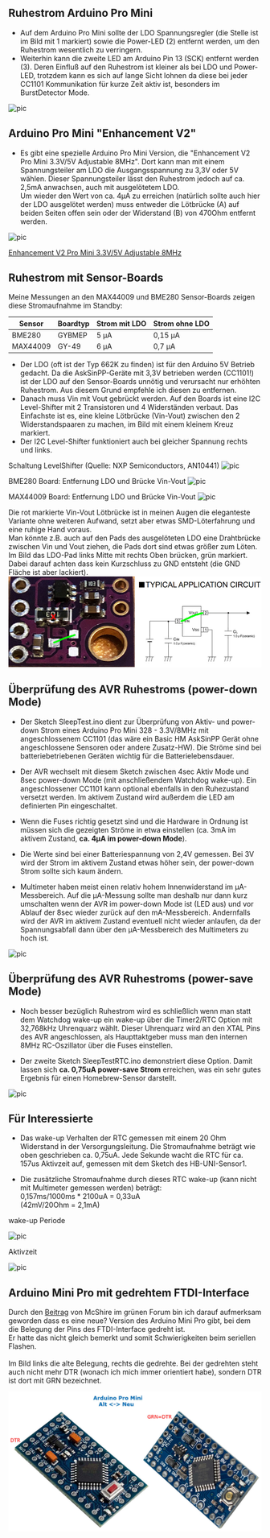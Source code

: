 
## Ruhestrom Arduino Pro Mini

- Auf dem Arduino Pro Mini sollte der LDO Spannungsregler (die Stelle ist im Bild mit 1 markiert) sowie die Power-LED (2) entfernt werden, um den Ruhestrom wesentlich zu verringern.
- Weiterhin kann die zweite LED am Arduino Pin 13 (SCK) entfernt werden (3). Deren Einfluß auf den Ruhestrom ist kleiner als bei LDO und Power-LED, trotzdem kann es sich auf lange Sicht lohnen da diese bei jeder CC1101 Kommunikation für kurze Zeit aktiv ist, besonders im BurstDetector Mode.

![pic](Images/ProMini_LDO.jpg)

## Arduino Pro Mini "Enhancement V2"

- Es gibt eine spezielle Arduino Pro Mini Version, die "Enhancement V2 Pro Mini 3.3V/5V Adjustable 8MHz". Dort kann man mit einem Spannungsteiler am LDO die Ausgangsspannung zu 3,3V oder 5V wählen. Dieser Spannungsteiler lässt den Ruhestrom jedoch auf ca. 2,5mA anwachsen, auch mit ausgelötetem LDO.<br>
Um wieder den Wert von ca. 4µA zu erreichen (natürlich sollte auch hier der LDO ausgelötet werden) muss entweder die Lötbrücke (A) auf beiden Seiten offen sein oder der Widerstand (B) von 470Ohm entfernt werden.

![pic](Images/Enhancement_V2_Pro_Mini_3.3V_5V_Adjustable.jpg)

[Enhancement V2 Pro Mini 3.3V/5V Adjustable 8MHz](https://www.tinyosshop.com/index.php?route=product/product&product_id=336)


## Ruhestrom mit Sensor-Boards

Meine Messungen an den MAX44009 und BME280 Sensor-Boards zeigen diese Stromaufnahme im Standby:

| Sensor | Boardtyp | Strom mit LDO | Strom ohne LDO |
| --- | --- | --- | --- |
| BME280 | GYBMEP | 5 µA | 0,15 µA |
| MAX44009 | GY-49 | 6 µA | 0,7 µA |

- Der LDO (oft ist der Typ 662K zu finden) ist für den Arduino 5V Betrieb gedacht. Da die AskSinPP-Geräte mit 3,3V betrieben werden (CC1101!) ist der LDO auf den Sensor-Boards unnötig und verursacht nur erhöhten Ruhestrom. Aus diesem Grund empfehle ich diesen zu entfernen.
- Danach muss Vin mit Vout gebrückt werden. Auf den Boards ist eine I2C Level-Shifter mit 2 Transistoren und 4 Widerständen verbaut.
Das Einfachste ist es, eine kleine Lötbrücke (Vin-Vout) zwischen den 2 Widerstandspaaren zu machen, im Bild mit einem kleinem Kreuz markiert.
- Der I2C Level-Shifter funktioniert auch bei gleicher Spannung rechts und links.

Schaltung LevelShifter (Quelle: NXP Semiconductors, AN10441)
![pic](Images/I2C_LevelShifter.png)

BME280 Board: Entfernung LDO und Brücke Vin-Vout
![pic](Images/GYBMEP_LDO.jpg)

MAX44009 Board: Entfernung LDO und Brücke Vin-Vout
![pic](Images/GY-49_LDO.jpg)

Die rot markierte Vin-Vout Lötbrücke ist in meinen Augen die eleganteste Variante ohne weiteren Aufwand, setzt aber etwas SMD-Löterfahrung und eine ruhige Hand voraus.<br>
Man könnte z.B. auch auf den Pads des ausgelöteten LDO eine Drahtbrücke zwischen Vin und Vout ziehen, die Pads dort sind etwas größer zum Löten.<br>
Im Bild das LDO-Pad links Mitte mit rechts Oben brücken, grün markiert. Dabei darauf achten dass kein Kurzschluss zu GND entsteht (die GND Fläche ist aber lackiert).
![pic](Images/LDO_Bridge_Variant.jpg)


## Überprüfung des AVR Ruhestroms (power-down Mode)

- Der Sketch SleepTest.ino dient zur Überprüfung von Aktiv- und power-down Strom eines Arduino Pro Mini 328 - 3.3V/8MHz mit angeschlossenem CC1101 (das wäre ein Basic HM AskSinPP Gerät ohne angeschlossene Sensoren oder andere Zusatz-HW). Die Ströme sind bei batteriebetriebenen Geräten wichtig für die Batterielebensdauer.

- Der AVR wechselt mit diesem Sketch zwischen 4sec Aktiv Mode und 8sec power-down Mode (mit anschließendem Watchdog wake-up). Ein angeschlossener CC1101 kann optional ebenfalls in den Ruhezustand versetzt werden. Im aktivem Zustand wird außerdem die LED am definierten Pin eingeschaltet.

- Wenn die Fuses richtig gesetzt sind und die Hardware in Ordnung ist müssen sich die gezeigten Ströme in etwa einstellen (ca. 3mA im aktivem Zustand, **ca. 4µA im power-down Mode**).<br>

- Die Werte sind bei einer Batteriespannung von 2,4V gemessen. Bei 3V wird der Strom im aktivem Zustand etwas höher sein, der power-down Strom sollte sich kaum ändern.

- Multimeter haben meist einen relativ hohem Innenwiderstand im µA-Messbereich. Auf die µA-Messung sollte man deshalb nur dann kurz umschalten wenn der AVR im power-down Mode ist (LED aus) und vor Ablauf der 8sec wieder zurück auf den mA-Messbereich. Andernfalls wird der AVR im aktivem Zustand eventuell nicht wieder anlaufen, da der Spannungsabfall dann über den µA-Messbereich des Multimeters zu hoch ist.

![pic](Images/SleepTest.jpg)


## Überprüfung des AVR Ruhestroms (power-save Mode)

- Noch besser bezüglich Ruhestrom wird es schließlich wenn man statt dem Watchdog wake-up ein wake-up über die Timer2/RTC Option mit 32,768kHz Uhrenquarz wählt. Dieser Uhrenquarz wird an den XTAL Pins des AVR angeschlossen, als Haupttaktgeber muss man den internen 8MHz RC-Oszillator über die Fuses einstellen.

- Der zweite Sketch SleepTestRTC.ino demonstriert diese Option. Damit lassen sich **ca. 0,75uA power-save Strom** erreichen, was ein sehr gutes Ergebnis für einen Homebrew-Sensor darstellt.

![pic](Images/SleepTestRTC.jpg)


## Für Interessierte

- Das wake-up Verhalten der RTC gemessen mit einem 20 Ohm Widerstand in der Versorgungsleitung. Die Stromaufnahme beträgt wie oben geschrieben ca. 0,75uA. Jede Sekunde wacht die RTC für ca. 157us Aktivzeit auf, gemessen mit dem Sketch des HB-UNI-Sensor1.

- Die zusätzliche Stromaufnahme durch dieses RTC wake-up (kann nicht mit Multimeter gemessen werden) beträgt:<br>
0,157ms/1000ms * 2100uA = 0,33uA<br>
(42mV/20Ohm = 2,1mA)

wake-up Periode

![pic](Images/RTC_Wakeup_Period.png)

Aktivzeit

![pic](Images/RTC_Wakeup_Pulse.png)


## Arduino Mini Pro mit gedrehtem FTDI-Interface

Durch den [Beitrag](https://forum.fhem.de/index.php/topic,57486.msg1166508.html#msg1166508) von McShire im grünen Forum bin ich darauf aufmerksam geworden dass es eine neue? Version des Arduino Mini Pro gibt, bei dem die Belegung der Pins des FTDI-Interface gedreht ist.<br>
Er hatte das nicht gleich bemerkt und somit Schwierigkeiten beim seriellen Flashen.<br>
<br>
Im Bild links die alte Belegung, rechts die gedrehte. Bei der gedrehten steht auch nicht mehr DTR (wonach ich mich immer orientiert habe), sondern DTR ist dort mit GRN bezeichnet.

![pic](Images/ArduinoProMini_Alt_Neu.jpg)
